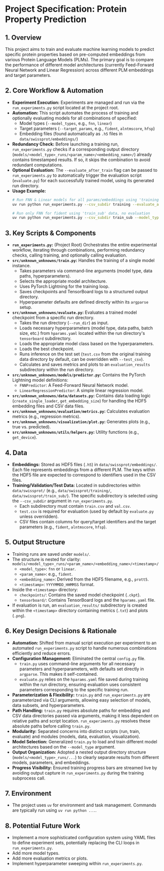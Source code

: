 # Project Specification: Protein Property Prediction

## 1. Overview

This project aims to train and evaluate machine learning models to predict specific protein properties based on pre-computed embeddings from various Protein Language Models (PLMs). The primary goal is to compare the performance of different model architectures (currently Feed-Forward Neural Network and Linear Regression) across different PLM embeddings and target parameters.

## 2. Core Workflow & Automation

-   **Experiment Execution:** Experiments are managed and run via the `run_experiments.py` script located at the project root.
-   **Automation:** This script automates the process of training and optionally evaluating models for all combinations of specified:
    -   Model types (`--model_types`, e.g., `fnn`, `linear`)
    -   Target parameters (`--target_params`, e.g., `fident`, `alntmscore`, `hfsp`)
    -   Embedding files (found automatically as `.h5` files in `data/swissprot/embeddings/`)
-   **Redundancy Check:** Before launching a training run, `run_experiments.py` checks if a corresponding output directory (`models/<model_type>_runs/<param_name>/<embedding_name>/`) already contains timestamped results. If so, it skips the combination to avoid redundant computations.
-   **Optional Evaluation:** The `--evaluate_after_train` flag can be passed to `run_experiments.py` to automatically trigger the evaluation script (`evaluate.py`) for each successfully trained model, using its generated run directory.
-   **Usage Example:**
    ```bash
    # Run FNN & Linear models for all params/embeddings using 'training' data, evaluate after
    uv run python run_experiments.py --csv_subdir training --evaluate_after_train

    # Run only FNN for fident using 'train_sub' data, no evaluation
    uv run python run_experiments.py --csv_subdir train_sub --model_types fnn --target_params fident
    ```

## 3. Key Scripts & Components

-   **`run_experiments.py`:** (Project Root) Orchestrates the entire experimental workflow, iterating through combinations, performing redundancy checks, calling training, and optionally calling evaluation.
-   **`src/unknown_unknowns/train.py`:** Handles the training of a single model instance.
    -   Takes parameters via command-line arguments (model type, data paths, hyperparameters).
    -   Selects the appropriate model architecture.
    -   Uses PyTorch Lightning for the training loop.
    -   Saves checkpoints and TensorBoard logs to a structured output directory.
    -   Hyperparameter defaults are defined directly within its `argparse` setup.
-   **`src/unknown_unknowns/evaluate.py`:** Evaluates a trained model checkpoint from a specific run directory.
    -   Takes the run directory (`--run_dir`) as input.
    *   Loads necessary hyperparameters (model type, data paths, batch size, etc.) from `hparams.yaml` located within the run directory's `tensorboard` subdirectory.
    -   Loads the appropriate model class based on the hyperparameters.
    -   Loads the best checkpoint.
    -   Runs inference on the test set (`test.csv` from the original training data directory by default, can be overridden with `--test_csv`).
    -   Calculates and saves metrics and plots to an `evaluation_results` subdirectory within the run directory.
-   **`src/unknown_unknowns/models/predictor.py`:** Contains the PyTorch Lightning model definitions:
    -   `FNNPredictor`: A Feed-Forward Neural Network model.
    -   `LinearRegressionPredictor`: A simple linear regression model.
-   **`src/unknown_unknowns/data/datasets.py`:** Contains data loading logic (`create_single_loader`, `get_embedding_size`) for handling the HDF5 embedding files and CSV data files.
-   **`src/unknown_unknowns/evaluation/metrics.py`:** Calculates evaluation metrics (e.g., regression metrics).
-   **`src/unknown_unknowns/visualization/plot.py`:** Generates plots (e.g., true vs. predicted).
-   **`src/unknown_unknowns/utils/helpers.py`:** Utility functions (e.g., `get_device`).

## 4. Data

-   **Embeddings:** Stored as HDF5 files (`.h5`) in `data/swissprot/embeddings/`. Each file represents embeddings from a different PLM. The keys within the HDF5 file are expected to correspond to identifiers used in the CSV files.
-   **Training/Validation/Test Data:** Located in subdirectories within `data/swissprot/` (e.g., `data/swissprot/training/`, `data/swissprot/train_sub/`). The specific subdirectory is selected using the `--csv_subdir` argument in `run_experiments.py`.
    -   Each subdirectory must contain `train.csv` and `val.csv`.
    -   `test.csv` is required for evaluation (used by default by `evaluate.py` unless overridden).
    -   CSV files contain columns for query/target identifiers and the target parameters (e.g., `fident`, `alntmscore`, `hfsp`).

## 5. Output Structure

-   Training runs are saved under `models/`.
-   The structure is nested for clarity: `models/<model_type>_runs/<param_name>/<embedding_name>/<timestamp>/`
    -   `<model_type>`: `fnn` or `linear`.
    -   `<param_name>`: e.g., `fident`.
    -   `<embedding_name>`: Derived from the HDF5 filename, e.g., `prott5`.
    -   `<timestamp>`: `YYYYMMDD_HHMMSS` format.
-   Inside the `<timestamp>` directory:
    -   `checkpoints/`: Contains the saved model checkpoint (`.ckpt`).
    -   `tensorboard/`: Contains TensorBoard logs and the `hparams.yaml` file.
-   If evaluation is run, an `evaluation_results/` subdirectory is created within the `<timestamp>` directory containing metrics (`.txt`) and plots (`.png`).

## 6. Key Design Decisions & Rationale

-   **Automation:** Shifted from manual script execution per experiment to an automated `run_experiments.py` script to handle numerous combinations efficiently and reduce errors.
-   **Configuration Management:** Eliminated the central `config.py` file.
    -   `train.py` uses command-line arguments for all necessary parameters and hyperparameters, with defaults set directly in `argparse`. This makes it self-contained.
    -   `evaluate.py` relies on the `hparams.yaml` file saved during training within the run directory, ensuring evaluation uses consistent parameters corresponding to the specific training run.
-   **Parameterization & Flexibility:** `train.py` and `run_experiments.py` are parameterized via CLI arguments, allowing easy selection of models, data subsets, and hyperparameters.
-   **Path Handling:** `train.py` requires absolute paths for embedding and CSV data directories passed via arguments, making it less dependent on relative paths and script location. `run_experiments.py` resolves these absolute paths before calling `train.py`.
-   **Modularity:** Separated concerns into distinct scripts (run, train, evaluate) and modules (models, data, evaluation, visualization).
-   **Model Selection:** Generalized `train.py` to load and train different model architectures based on the `--model_type` argument.
-   **Output Organization:** Adopted a nested output directory structure (`models/<model_type>_runs/...`) to clearly separate results from different models, parameters, and embeddings.
-   **Progress Visibility:** Ensured training progress bars are streamed live by avoiding output capture in `run_experiments.py` during the training subprocess call.

## 7. Environment

-   The project uses `uv` for environment and task management. Commands are typically run using `uv run python ...`.

## 8. Potential Future Work

-   Implement a more sophisticated configuration system using YAML files to define experiment sets, potentially replacing the CLI loops in `run_experiments.py`.
-   Add more model types.
-   Add more evaluation metrics or plots.
-   Implement hyperparameter sweeping within `run_experiments.py`.
